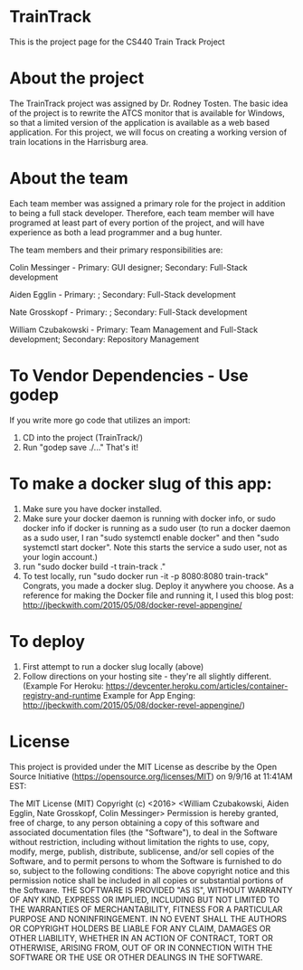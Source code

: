 # TrainTrack
This is the project page for the CS440 Train Track Project

# About the project
The TrainTrack project was assigned by Dr. Rodney Tosten.  The basic idea of the project is to rewrite the ATCS monitor that is available for Windows, so that a limited version of the application is available as a web based application.  For this project, we will focus on creating a working version of train locations in the Harrisburg area.

# About the team
Each team member was assigned a primary role for the project in addition to being a full stack developer.  Therefore, each team member will have programed at least part of every portion of the project, and will have experience as both a lead programmer and a bug hunter. 

The team members and their primary responsibilities are:

Colin Messinger - Primary: GUI designer; Secondary: Full-Stack development

Aiden Egglin - Primary: ; Secondary: Full-Stack development

Nate Grosskopf - Primary: ; Secondary: Full-Stack development

William Czubakowski - Primary: Team Management and Full-Stack development; Secondary: Repository Management

# To Vendor Dependencies - Use godep
If you write more go code that utilizes an import:
1) CD into the project (TrainTrack/)
2) Run "godep save ./..."
That's it!

# To make a docker slug of this app:
1) Make sure you have docker installed.
2) Make sure your docker daemon is running with docker info, or sudo docker info if docker is running as a sudo user (to run a docker daemon as a sudo user, I ran "sudo systemctl enable docker" and then "sudo systemctl start docker".  Note this starts the service a sudo user, not as your login account.)
3) run "sudo docker build -t train-track ."
4) To test locally, run "sudo docker run -it -p 8080:8080 train-track"
Congrats, you made a docker slug.  Deploy it anywhere you choose.  As a reference for making the Docker file and running it, I used this blog post: http://jbeckwith.com/2015/05/08/docker-revel-appengine/

# To deploy
1) First attempt to run a docker slug locally (above)
2) Follow directions on your hosting site - they're all slightly different. (Example For Heroku: https://devcenter.heroku.com/articles/container-registry-and-runtime  Example for App Enging: http://jbeckwith.com/2015/05/08/docker-revel-appengine/)

# License
This project is provided under the MIT License as describe by the Open Source Initiative (https://opensource.org/licenses/MIT) on 9/9/16 at 11:41AM EST:

The MIT License (MIT)
Copyright (c) <2016> <William Czubakowski, Aiden Egglin, Nate Grosskopf, Colin Messinger>
Permission is hereby granted, free of charge, to any person obtaining a copy of this software and associated documentation files (the "Software"), to deal in the Software without restriction, including without limitation the rights to use, copy, modify, merge, publish, distribute, sublicense, and/or sell copies of the Software, and to permit persons to whom the Software is furnished to do so, subject to the following conditions:
The above copyright notice and this permission notice shall be included in all copies or substantial portions of the Software.
THE SOFTWARE IS PROVIDED "AS IS", WITHOUT WARRANTY OF ANY KIND, EXPRESS OR IMPLIED, INCLUDING BUT NOT LIMITED TO THE WARRANTIES OF MERCHANTABILITY, FITNESS FOR A PARTICULAR PURPOSE AND NONINFRINGEMENT. IN NO EVENT SHALL THE AUTHORS OR COPYRIGHT HOLDERS BE LIABLE FOR ANY CLAIM, DAMAGES OR OTHER LIABILITY, WHETHER IN AN ACTION OF CONTRACT, TORT OR OTHERWISE, ARISING FROM, OUT OF OR IN CONNECTION WITH THE SOFTWARE OR THE USE OR OTHER DEALINGS IN THE SOFTWARE.  

